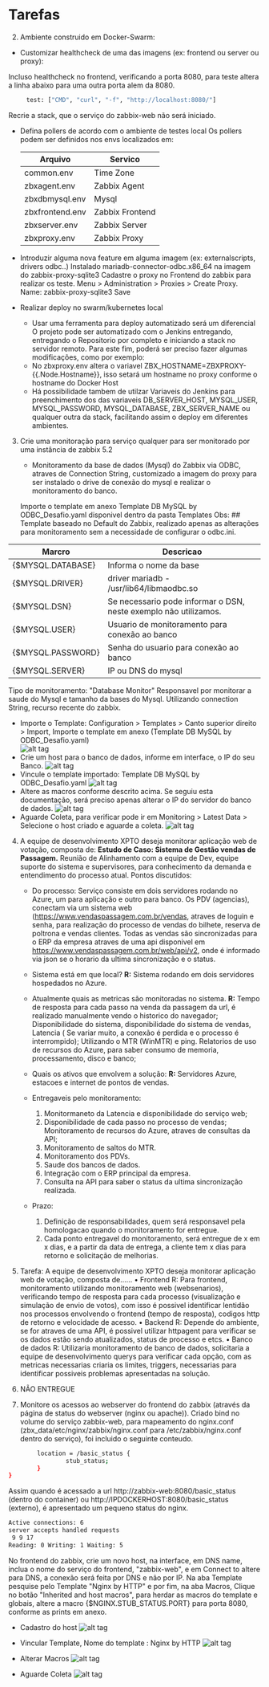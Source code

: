 # Tarefas

2) Ambiente construido em Docker-Swarm:

* Customizar healthcheck de uma das imagens (ex: frontend ou server ou proxy):

Incluso healthcheck no frontend, verificando a porta 8080, para teste altera a linha abaixo para uma outra porta alem da 8080. 
```bash
     test: ["CMD", "curl", "-f", "http://localhost:8080/"]
```
Recrie a stack, que o serviço do zabbix-web não será iniciado.


* Defina pollers de acordo com o ambiente de testes local
Os pollers podem ser definidos nos envs localizados em:

  | Arquivo          | Servico              |
  | ---------------- | -------------------- |
  | common.env       | Time Zone            |
  | zbxagent.env     | Zabbix Agent         |
  | zbxdbmysql.env   | Mysql                |
  | zbxfrontend.env  | Zabbix Frontend      |
  | zbxserver.env    | Zabbix Server        |
  | zbxproxy.env     | Zabbix Proxy         |
  
* Introduzir alguma nova feature em alguma imagem (ex: externalscripts, drivers odbc..)
Instalado mariadb-connector-odbc.x86_64 na imagem do zabbix-proxy-sqlite3
Cadastre o proxy no Frontend do zabbix para realizar os teste.
	Menu > Administration > Proxies > Create Proxy.
	Name: zabbix-proxy-sqlite3
	Save

* Realizar deploy no swarm/kubernetes local
	* Usar uma ferramenta para deploy automatizado será um diferencial
	O projeto pode ser automatizado com o Jenkins entregando, entregando o Repositorio por completo e iniciando a stack no servidor remoto. Para este fim, poderá ser preciso fazer algumas modificações, como por exemplo:
	* No zbxproxy.env altera o variavel ZBX_HOSTNAME=ZBXPROXY-{{.Node.Hostname}}, isso setará um hostname no proxy conforme o hostname do Docker Host
    * Há possibilidade tambem de utilzar Variaveis do Jenkins para preenchimento dos das variaveis DB_SERVER_HOST, MYSQL_USER, MYSQL_PASSWORD, MYSQL_DATABASE, ZBX_SERVER_NAME ou qualquer outra da stack, facilitando assim o deploy em diferentes ambientes.

3) Crie uma monitoração para serviço qualquer para ser monitorado por uma instância de zabbix 5.2

	* Monitoramento da base de dados (Mysql) do Zabbix via ODBC, atraves de Connection String, customizado a imagem do proxy para ser instalado o drive de conexão do mysql e realizar o monitoramento do banco.

	Importe o template em anexo  Template DB MySQL by ODBC_Desafio.yaml disponivel dentro da pasta Templates 
	Obs: ## Template baseado no Default do Zabbix, realizado apenas as alterações para monitoramento sem a necessidade de configurar o odbc.ini.
	
  | Marcro           | Descricao             |
  | ---------------- | -------------------- |
  | {$MYSQL.DATABASE}| Informa o nome da base |
  | {$MYSQL.DRIVER}  | driver mariadb - /usr/lib64/libmaodbc.so  |
  | {$MYSQL.DSN}     | Se necessario pode informar o DSN, neste exemplo não utilizamos.   |
  | {$MYSQL.USER}    | Usuario de monitoramento para conexão ao banco |
  | {$MYSQL.PASSWORD}| Senha do usuario para conexão ao banco |
  | {$MYSQL.SERVER}  | IP ou DNS do mysql |
  
  Tipo de monitoramento: "Database Monitor"
  Responsavel por monitorar a saude do Mysql e tamanho da bases do Mysql. Utilizando connection String, recurso recente do zabbix.
 
 * Importe o Template: Configuration > Templates > Canto superior direito > Import, Importe o template em anexo (Template DB MySQL by ODBC_Desafio.yaml)	
	![alt tag](img/tarefa3img0.jpg)	
* Crie um host para o banco de dados, informe em interface, o IP do seu Banco. 
	![alt tag](img/tarefa3img1.jpg)
* Vincule o template importado: Template DB MySQL by ODBC_Desafio.yaml
	![alt tag](img/tarefa3img2.jpg)
* Altere as macros conforme descrito acima. Se seguiu esta documentação, será preciso apenas alterar o IP do servidor do banco de dados.
	![alt tag](img/tarefa3img3.jpg)
* Aguarde Coleta, para verificar pode ir em Monitoring > Latest Data > Selecione o host criado e aguarde a coleta.
	![alt tag](img/tarefa3img4.jpg)


4) A equipe de desenvolvimento XPTO deseja monitorar aplicação web de votação, composta de:
	 **Estudo de Caso: Sistema de Gestão vendas de Passagem.** 
	Reunião de Alinhamento com a equipe de Dev, equipe suporte do sistema e supervisores, para conhecimento da demanda e entendimento do processo atual.
	Pontos discutidos:
	* Do processo:
Serviço consiste em dois servidores rodando no Azure, um para aplicação e outro para banco. Os PDV (agencias), conectam via um sistema web (https://www.vendaspassagem.com.br/vendas, atraves de loguin e senha, para realização do processo de vendas do bilhete, reserva de poltrona e vendas clientes. Todas as vendas são sincronizadas para o ERP da empresa atraves de uma api disponivel em https://www.vendaspassagem.com.br/web/api/v2, onde é informado via json se o horario da ultima sincronização e o status.
	* Sistema está em que local?
		**R:** Sistema rodando em dois servidores hospedados no Azure.
	* Atualmente quais as metricas são monitoradas no sistema.
		**R:** Tempo de resposta para cada passo na venda da passagem da url, é realizado manualmente vendo o historico do navegador; Disponibilidade do sistema, disponibilidade do sistema de vendas, Latencia ( Se variar muito, a conexão é perdida e o processo é interrompido); Utilizando o MTR (WinMTR) e ping. Relatorios de uso de recursos do Azure, para saber consumo de memoria, processamento, disco e banco;
		
	* Quais os ativos que envolvem a solução:
**R:** Servidores Azure, estacoes e internet de pontos de vendas.

	* Entregaveis pelo monitoramento:
		 1. Monitormaneto da Latencia e disponibilidade do serviço web;
		 2. Disponibilidade de cada passo no processo de vendas; 	Monitoramento de recursos do Azure, atraves de consultas da API;
		 3. Monitoramento de saltos do MTR. 	
		 4.  Monitoramento dos PDVs. 	
		 5.  Saude dos bancos de dados. 	
		 6. Integração com o ERP principal da empresa.
	     7. Consulta na API para saber o status da ultima sincronização realizada.

	* Prazo:
		 1.  Definição de responsabilidades, quem será responsavel pela homologacao quando o monitoramento for entregue.
	   2. Cada ponto entregavel do monitoramento, será entregue de x em x dias, e a partir da data de entrega, a cliente tem x dias para retorno e solicitação de melhorias.

5) Tarefa: A equipe de desenvolvimento XPTO deseja monitorar aplicação web de votação, composta de......
• Frontend
R: Para frontend, monitoramento utilizando monitoramento web (websenarios), verificando tempo de resposta para cada processo (visualização e simulação de envio de votos), com isso é possivel identificar lentidão nos processos envolvendo o frontend (tempo de resposta), codigos http de retorno e velocidade de acesso.
• Backend
R: Depende do ambiente, se for atraves de uma API, é possivel utilizar httpagent para verificar se os dados estão sendo atualizados, status de processo e etcs.
• Banco de dados
R: Utilizaria monitoramento de banco de dados, solicitaria a equipe de desenvolvimento querys para verificar cada opção, com as metricas necessarias criaria os limites, triggers, necessarias para identificar possiveis problemas apresentadas na solução.

6) NÃO ENTREGUE


7) Monitore os acessos ao webserver do frontend do zabbix (através da página de status do webserver 
(nginx ou apache)).
Criado bind no volume do serviço zabbix-web, para mapeamento do nginx.conf (zbx_data/etc/nginx/zabbix/nginx.conf para /etc/zabbix/nginx.conf dentro do serviço), foi incluido o seguinte conteudo.
```bash
        location = /basic_status {
                stub_status;
        }
}
```

Assim quando é acessado a url http://zabbix-web:8080/basic_status (dentro do container) ou http://IPDOCKERHOST:8080/basic_status (externo), é apresentado um pequeno status do nginx.

```bash
Active connections: 6 
server accepts handled requests
 9 9 17 
Reading: 0 Writing: 1 Waiting: 5 
```
No frontend do zabbix, crie um novo host, na interface, em DNS name, inclua o nome do serviço do frontend, "zabbix-web", e em Connect to altere para DNS, a conexão será feita por DNS e não por IP. Na aba Template pesquise pelo Template "Nginx by HTTP" e por fim, na aba Macros, Clique no botão "Inherited and host macros", para herdar as macros do template e globais, altere a macro {$NGINX.STUB_STATUS.PORT} para porta 8080, conforme as prints em anexo.

* Cadastro do host
![alt tag](img/tarefa7img1.jpg)

* Vincular Template, Nome do template : Nginx by HTTP
![alt tag](img/tarefa7img2.jpg)

* Alterar Macros
![alt tag](img/tarefa7img3.jpg)

* Aguarde Coleta
![alt tag](img/tarefa7img4.jpg)
